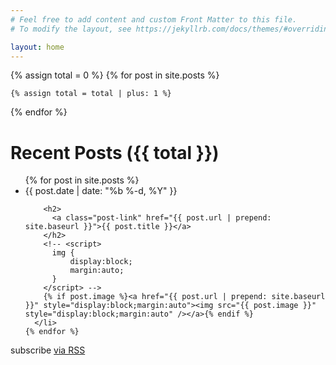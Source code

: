 ```yaml
---
# Feel free to add content and custom Front Matter to this file.
# To modify the layout, see https://jekyllrb.com/docs/themes/#overriding-theme-defaults

layout: home
---
```


<div class="home">
  {% assign total = 0 %}
  {% for post in site.posts %}

    {% assign total = total | plus: 1 %}

  {% endfor %}
  <h1 class="page-heading">Recent Posts ({{ total }})</h1>

  <ul class="post-list">
    {% for post in site.posts %}
      <li>
        <span class="post-meta">{{ post.date | date: "%b %-d, %Y" }}</span>

        <h2>
          <a class="post-link" href="{{ post.url | prepend: site.baseurl }}">{{ post.title }}</a>
        </h2>
        <!-- <script>
          img {
              display:block;
              margin:auto;
          }
        </script> -->
        {% if post.image %}<a href="{{ post.url | prepend: site.baseurl }}" style="display:block;margin:auto"><img src="{{ post.image }}" style="display:block;margin:auto" /></a>{% endif %}
      </li>
    {% endfor %}
  </ul>

  <p class="rss-subscribe">subscribe <a href="{{ '/feed.xml' | prepend: site.baseurl }}">via RSS</a></p>

</div>
